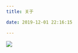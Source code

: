```yaml
---
title: 关于

date: 2019-12-01 22:16:15

---
```


![](http://image.jucaiwy.com/image/my_self_1.jpeg)


